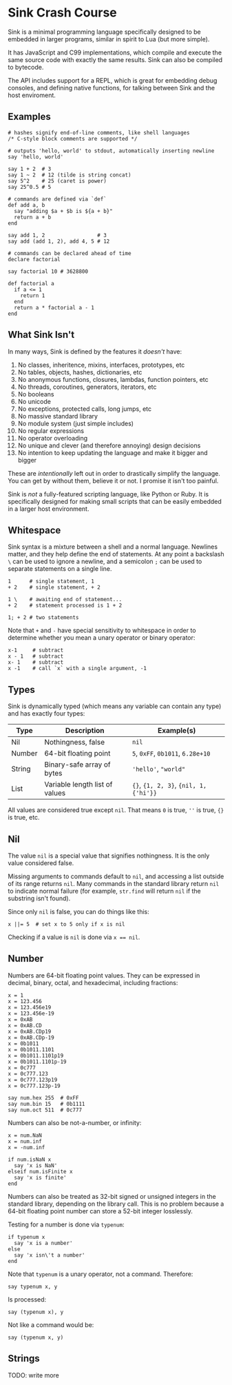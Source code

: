 Sink Crash Course
=================

Sink is a minimal programming language specifically designed to be embedded in larger programs,
similar in spirit to Lua (but more simple).

It has JavaScript and C99 implementations, which compile and execute the same source code with
exactly the same results.  Sink can also be compiled to bytecode.

The API includes support for a REPL, which is great for embedding debug consoles, and defining
native functions, for talking between Sink and the host enviroment.

Examples
--------

```
# hashes signify end-of-line comments, like shell languages
/* C-style block comments are supported */

# outputs 'hello, world' to stdout, automatically inserting newline
say 'hello, world'

say 1 + 2  # 3
say 1 ~ 2  # 12 (tilde is string concat)
say 5^2    # 25 (caret is power)
say 25^0.5 # 5

# commands are defined via `def`
def add a, b
  say "adding $a + $b is ${a + b}"
  return a + b
end

say add 1, 2                 # 3
say add (add 1, 2), add 4, 5 # 12

# commands can be declared ahead of time
declare factorial

say factorial 10 # 3628800

def factorial a
  if a <= 1
    return 1
  end
  return a * factorial a - 1
end
```

What Sink Isn't
---------------

In many ways, Sink is defined by the features it *doesn't* have:

1. No classes, inheritence, mixins, interfaces, prototypes, etc
2. No tables, objects, hashes, dictionaries, etc
3. No anonymous functions, closures, lambdas, function pointers, etc
4. No threads, coroutines, generators, iterators, etc
5. No booleans
6. No unicode
7. No exceptions, protected calls, long jumps, etc
8. No massive standard library
9. No module system (just simple includes)
10. No regular expressions
11. No operator overloading
12. No unique and clever (and therefore annoying) design decisions
13. No intention to keep updating the language and make it bigger and bigger

These are *intentionally* left out in order to drastically simplify the language.  You can get by
without them, believe it or not.  I promise it isn't too painful.

Sink is *not* a fully-featured scripting language, like Python or Ruby.  It is specifically
designed for making small scripts that can be easily embedded in a larger host environment.

Whitespace
----------

Sink syntax is a mixture between a shell and a normal language.  Newlines matter, and they help
define the end of statements.  At any point a backslash `\` can be used to ignore a newline, and a
semicolon `;` can be used to separate statements on a single line.

```
1      # single statement, 1
+ 2    # single statement, + 2

1 \    # awaiting end of statement...
+ 2    # statement processed is 1 + 2

1; + 2 # two statements
```

Note that `+` and `-` have special sensitivity to whitespace in order to determine whether you mean
a unary operator or binary operator:

```
x-1     # subtract
x - 1   # subtract
x- 1    # subtract
x -1    # call `x` with a single argument, -1
```

Types
-----

Sink is dynamically typed (which means any variable can contain any type) and has exactly four
types:

| Type   | Description                    | Example(s)                            |
|--------|--------------------------------|---------------------------------------|
| Nil    | Nothingness, false             | `nil`                                 |
| Number | 64-bit floating point          | `5`, `0xFF`, `0b1011`, `6.28e+10`     |
| String | Binary-safe array of bytes     | `'hello'`, `"world"`                  |
| List   | Variable length list of values | `{}`, `{1, 2, 3}`, `{nil, 1, {'hi'}}` |

All values are considered true except `nil`.  That means `0` is true, `''` is true, `{}` is true,
etc.

Nil
---

The value `nil` is a special value that signifies nothingness.  It is the only value considered
false.

Missing arguments to commands default to `nil`, and accessing a list outside of its range returns
`nil`.  Many commands in the standard library return `nil` to indicate normal failure (for example,
`str.find` will return `nil` if the substring isn't found).

Since only `nil` is false, you can do things like this:

```
x ||= 5  # set x to 5 only if x is nil
```

Checking if a value is `nil` is done via `x == nil`.

Number
------

Numbers are 64-bit floating point values.  They can be expressed in decimal, binary, octal, and
hexadecimal, including fractions:

```
x = 1
x = 123.456
x = 123.456e19
x = 123.456e-19
x = 0xAB
x = 0xAB.CD
x = 0xAB.CDp19
x = 0xAB.CDp-19
x = 0b1011
x = 0b1011.1101
x = 0b1011.1101p19
x = 0b1011.1101p-19
x = 0c777
x = 0c777.123
x = 0c777.123p19
x = 0c777.123p-19

say num.hex 255  # 0xFF
say num.bin 15   # 0b1111
say num.oct 511  # 0c777
```

Numbers can also be not-a-number, or infinity:

```
x = num.NaN
x = num.inf
x = -num.inf

if num.isNaN x
  say 'x is NaN'
elseif num.isFinite x
  say 'x is finite'
end
```

Numbers can also be treated as 32-bit signed or unsigned integers in the standard library, depending
on the library call.  This is no problem because a 64-bit floating point number can store a 52-bit
integer losslessly.

Testing for a number is done via `typenum`:

```
if typenum x
  say 'x is a number'
else
  say 'x isn\'t a number'
end
```

Note that `typenum` is a unary operator, not a command.  Therefore:

```
say typenum x, y
```

Is processed:

```
say (typenum x), y
```

Not like a command would be:

```
say (typenum x, y)
```

Strings
-------

TODO: write more


